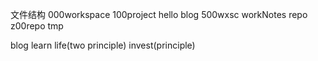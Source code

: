 文件结构
000workspace
    100project 
        hello
        blog
    500wxsc
        workNotes
        repo
    z00repo
        tmp

blog 
    learn
    life(two principle)
    invest(principle)
